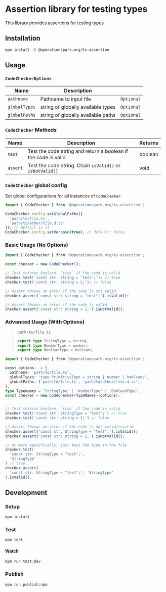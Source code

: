 # Assertion library for testing types

This library provides assertions for testing types

## Installation

```sh
npm install -D @operationspark.org/ts-assertion
```

## Usage

### `CodeCheckerOptions`

| Name          | Description                        |            |
| ------------- | ---------------------------------- | ---------- |
| `pathname`    | Pathname to input file             | `Optional` |
| `globalTypes` | string of globally available types | `Optional` |
| `globalPaths` | string of globally available paths | `Optional` |

### `CodeChecker` Methods

| Name     | Description                                                    | Returns |
| -------- | -------------------------------------------------------------- | ------- |
| `test`   | Test the code string and return a boolean if the code is valid | boolean |
| `assert` | Test the code string. Chain `isValid()` or `isNotValid()`      | void    |

### `CodeChecker` global config

Set global configurations for all instances of `CodeChecker`

```ts
import { CodeChecker } from '@operationspark.org/ts-assertion';

CodeChecker.config.setGlobalPaths([
  'path/to/file.ts',
  'path/to/other/file.d.ts'
]); // default is []
CodeChecker.config.setVerbose(true); // default: false
```

### Basic Usage (No Options)

```ts
import { CodeChecker } from '@operationspark.org/ts-assertion';

const checker = new CodeChecker();

// Test returns boolean. `true` if the code is valid
checker.test('const str: string = "test";'); // true
checker.test('const str: string = 1;'); // false

// Assert throws an error if the code is not valid
checker.assert('const str: string = "test";').isValid();

// Assert throws an error if the code is valid
checker.assert('const str: string = 1;').isNotValid();
```

### Advanced Usage (With Options)

> `path/to/file.ts`
>
> ```ts
> export type StringType = string;
> export type NumberType = number;
> export type BooleanType = boolean;
> ```

```ts
import { CodeChecker } from '@operationspark.org/ts-assertion';

const options:  = {
  pathname: 'path/to/file.ts',
  globalTypes: 'type PrimitiveType = string | number | boolean;',
  globalPaths: ['path/to/file.ts', 'path/to/other/file.d.ts'],
};
type TypeNames = 'StringType' | 'NumberType' | 'BooleanType';
const checker = new CodeChecker<TypeNames>(options);


// Test returns boolean. `true` if the code is valid
checker.test('const str: StringType = "test";') // true
checker.test('const str: string = 1;') // false

// Assert throws an error if the code is not valid/invalid
checker.assert('const str: StringType = "test";').isValid();
checker.assert('const str: string = 1;').isNotValid();

// Or more specifically, just test the type in the file
checker.test(
  'const str: StringType = "test";',
  'StringType'
) // true
checker.assert(
  'const str: StringType = "test";', 'StringType'
).isValid();
```

## Development

### Setup

```sh
npm install
```

### Test

```sh
npm test
```

#### Watch

```sh
npm run test:dev
```

### Publish

```sh
npm run publish:npm
```

